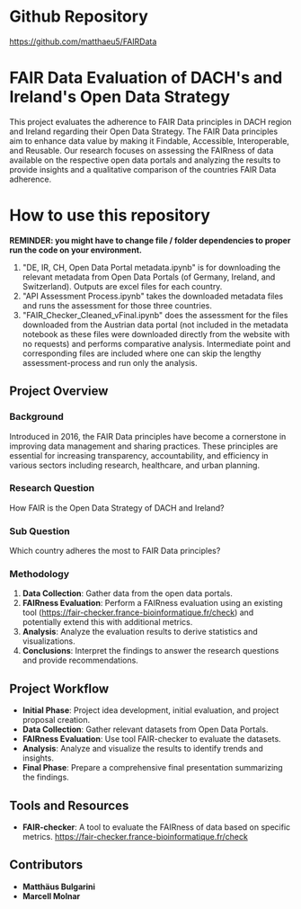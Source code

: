 # Github Repository
https://github.com/matthaeu5/FAIRData

# FAIR Data Evaluation of DACH's and Ireland's Open Data Strategy

This project evaluates the adherence to FAIR Data principles in DACH region and Ireland regarding their Open Data Strategy. The FAIR Data principles aim to enhance data value by making it Findable, Accessible, Interoperable, and Reusable. Our research focuses on assessing the FAIRness of data available on the respective open data portals and analyzing the results to provide insights and a qualitative comparison of the countries FAIR Data adherence.

# How to use this repository
<strong> REMINDER: you might have to change file / folder dependencies to proper run the code on your environment. </strong>
1. "DE, IR, CH, Open Data Portal metadata.ipynb" is for downloading the relevant metadata from Open Data Portals (of Germany, Ireland, and Switzerland). Outputs are excel files for each country. 
2. "API Assessment Process.ipynb" takes the downloaded metadata files and runs the assessment for those three countries.
3. "FAIR_Checker_Cleaned_vFinal.ipynb" does the assessment for the files downloaded from the Austrian data portal (not included in the metadata notebook as these files were downloaded directly from the website with no requests) and performs comparative analysis. Intermediate point and corresponding files are included where one can skip the lengthy assessment-process and run only the analysis.


## Project Overview

### Background
Introduced in 2016, the FAIR Data principles have become a cornerstone in improving data management and sharing practices. These principles are essential for increasing transparency, accountability, and efficiency in various sectors including research, healthcare, and urban planning.

### Research Question
How FAIR is the Open Data Strategy of DACH and Ireland?

### Sub Question
Which country adheres the most to FAIR Data principles?

### Methodology
1. **Data Collection**: Gather data from the open data portals.
2. **FAIRness Evaluation**: Perform a FAIRness evaluation using an existing tool (https://fair-checker.france-bioinformatique.fr/check) and potentially extend this with additional metrics.
3. **Analysis**: Analyze the evaluation results to derive statistics and visualizations.
4. **Conclusions**: Interpret the findings to answer the research questions and provide recommendations.

## Project Workflow
- **Initial Phase**: Project idea development, initial evaluation, and project proposal creation.
- **Data Collection**: Gather relevant datasets from Open Data Portals.
- **FAIRness Evaluation**: Use tool FAIR-checker to evaluate the datasets.
- **Analysis**: Analyze and visualize the results to identify trends and insights.
- **Final Phase**: Prepare a comprehensive final presentation summarizing the findings.

## Tools and Resources
- **FAIR-checker**: A tool to evaluate the FAIRness of data based on specific metrics. https://fair-checker.france-bioinformatique.fr/check

## Contributors
- **Matthäus Bulgarini**
- **Marcell Molnar**
